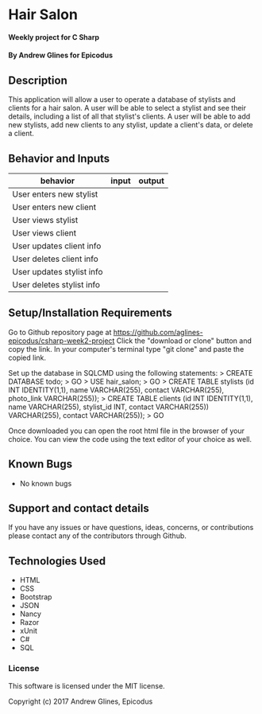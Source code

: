 # Hair Salon

#### Weekly project for C Sharp

#### **By Andrew Glines for Epicodus**

## Description

This application will allow a user to operate a database of stylists and clients for a hair salon.
A user will be able to select a stylist and see their details, including a list of all that stylist's clients.
A user will be able to add new stylists, add new clients to any stylist, update a client's data, or delete a client.  

## Behavior and Inputs

|  behavior | input  | output  |
|---|---|---|
| User enters new stylist |  |  |
| User enters new client |  |  |
| User views stylist |  |  |
| User views client |  |  |
| User updates client info |  |  |
| User deletes client info |  |  |
| User updates stylist info |  |  |
| User deletes stylist info |  |  |


## Setup/Installation Requirements

Go to Github repository page at https://github.com/aglines-epicodus/csharp-week2-project
Click the "download or clone" button and copy the link.
In your computer's terminal type "git clone" and paste the copied link.

Set up the database in SQLCMD using the following statements:
\> CREATE DATABASE todo; > GO
\> USE hair_salon; > GO
\> CREATE TABLE stylists (id INT IDENTITY(1,1), name VARCHAR(255), contact VARCHAR(255), photo_link VARCHAR(255));
\> CREATE TABLE clients (id INT IDENTITY(1,1), name VARCHAR(255), stylist_id INT, contact VARCHAR(255)) VARCHAR(255), contact VARCHAR(255)); > GO

Once downloaded you can open the root html file in the browser of your choice.
You can view the code using the text editor of your choice as well.

## Known Bugs

* No known bugs

## Support and contact details

If you have any issues or have questions, ideas, concerns, or contributions please contact any of the contributors through Github.

## Technologies Used

* HTML
* CSS
* Bootstrap
* JSON
* Nancy
* Razor
* xUnit
* C#
* SQL

### License
This software is licensed under the MIT license.

Copyright (c) 2017 Andrew Glines, Epicodus
